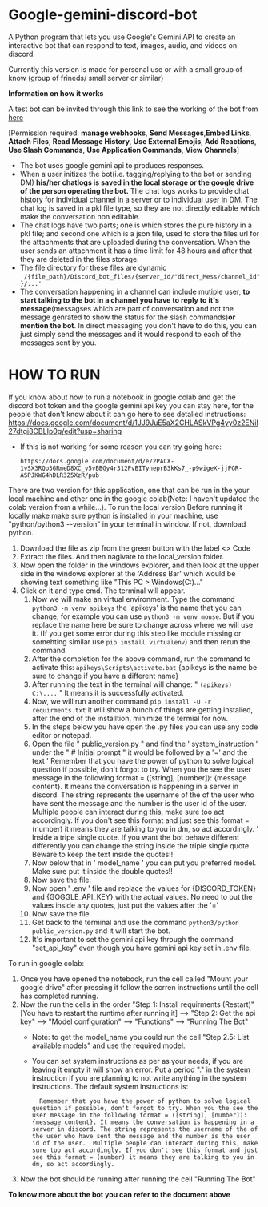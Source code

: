 # Google-gemini-discord-bot
A Python program that lets you use Google's Gemini API to create an interactive bot that can respond to text, images, audio, and videos on discord. 

Currently this version is made for personal use or with a small group of know (group of frineds/ small server or similar)

**Information on how it works**


A test bot can be invited through this link to see the working of the bot from [here](https://discord.com/oauth2/authorize?client_id=1228578114582482955&permissions=1689934876900416&integration_type=0&scope=bot)

[Permission required: **manage webhooks**, **Send Messages**,**Embed Links**, **Attach Files**, **Read Message History**, **Use External Emojis**, **Add Reactions**, **Use Slash Commands**, **Use Application Commands**, **View Channels**]
* The bot uses google gemini api to produces responses.
* When a user initizes the bot(i.e. tagging/replying to the bot or sending DM) **his/her chatlogs is saved in the local storage or the google drive of the person operating the bot.** The chat logs works to provide chat history for individual channel in a server or to individual user in DM. The chat log is saved in a pkl file type, so they are not directly editable which make the conversation non editable. 
* The chat logs have two parts; one is which stores the pure history in a pkl file; and second one which is a json file, used to store the files url for the attachments that are uploaded during the conversation.
  When the user sends an attachment it has a time limit for 48 hours and after that they are deleted in the files storage. 
* The file directory for these files are dynamic ```'/{file_path}/Discord_bot_files/{server_id/"direct_Mess/channel_id"}/...'```
* The conversation happening in a channel can include mutiple user, **to start talking to the bot in a channel you have to reply to it's message**(messagses which are part of conversation and not the message genrated to show the status for the slash commands)**or mention the bot**.
  In direct messaging you don't have to do this, you can just simply send the messages and it would respond to each of the messages sent by you.

# **HOW TO RUN**
If you know about how to run a notebook in google colab and get the discord bot token and the google gemini api key you can stay here, for the people that don't know about it can go here to see detalied instructions:
https://docs.google.com/document/d/1JJ9JuE5aX2CHLASkVPg4yy0z2ENiI27dtgj8CBLIp0g/edit?usp=sharing
* If this is not working for some reason you can try going here:
      
      https://docs.google.com/document/d/e/2PACX-1vSX3RQo3GRmeD8XC_v5vBBGy4r312PvBITyneprB3kKs7_-p9wigeX-jjPGR-ASPJKWG4hDLR325XzR/pub
There are two version for this application, one that can be run in the your local machine and other one in the google colab(Note: I haven't updated the colab version from a while...).
To run the local version
Before running it locally make make sure python is installed in your machine, use "python/python3 --version" in your terminal in window. If not, download python.
1. Download the file as zip from the green button with the label <> Code 
2. Extract the files. And then nagivate to the local_version folder. 
3. Now open the folder in the windows explorer, and then look at the upper side in the windows explorer at the 'Address Bar' which would be showing text something like "This PC > Windows(C:)..."
4. Click on it and type cmd. The terminal will appear.
   1. Now we will make an virtual environment. Type the command ```python3 -m venv apikeys``` the 'apikeys' is the name that you can change, for example you can use ```python3 -m venv mouse```. But if you replace the name here be sure to change across where we will use it. (If you get some error during this step like module missing or somehting similar use ```pip install virtualenv```) and then rerun the command.
   2. After the completion for the above command, run the command to activate this: ```apikeys\Scripts\activate.bat``` {apikeys is the name be sure to change if you have a different name}
   3. After running the text in the terminal will change: " ```(apikeys) C:\....``` " It means it is successfully activated.
   4. Now, we will run another command ```pip install -U -r requirments.txt``` it will show a bunch of things are getting installed, after the end of the installtion, minimize the termial for now.
   5. In the steps below you have open the .py files you can use any code editor or notepad.   
   6. Open the file " public_version.py " and find the ' system_instruction ' under the " # Initial prompt " it would be followed by a '=' and the text '  Remember that you have the power of python to solve logical question if possible, don't forgot to try. When you the see the user message in the following format = ([string], [number]): {message content}. It means the conversation is happening in a server in discord. The string represents the username of the of the user who have sent the message and the number is the user id of the user.  Multiple people can interact during this, make sure too act accordingly. If you don't see this format and just see this format = (number) it means they are talking to you in dm, so act accordingly. ' Inside a tripe single quote. If you want the bot behave different differently you can change the string inside the triple single quote. Beware to keep the text inside the quotes!!
   7. Now below that in ' model_name ' you can put you preferred model.  Make sure put it inside the double quotes!!
   8. Now save the file.
   9. Now open ' .env ' file and replace the values for {DISCORD_TOKEN} and {GOGGLE_API_KEY} with the actual values. No need to put the values inside any quotes, just put the values after the '='
   10. Now save the file.
   11. Get back to the terminal and use the command ```python3/python public_version.py``` and it will start the bot.
   12. It's important to set the gemini api key through the command "set_api_key" even though you have gemini api key set in .env file.

To run in google colab:    
1. Once you have opened the notebook, run the cell called "Mount your google drive" after pressing it follow the scrren instructions until the cell has completed running. 
2. Now the run the cells in the order "Step 1: Install requirments (Restart)"[You have to restart the runtime after running it] --> "Step 2: Get the api key" --> "Model configuration" --> "Functions" --> "Running The Bot"
   * Note: to get the model_name you could run the cell "Step 2.5: List available models" and use the required model.
   * You can set system instructions as per as your needs, if you are leaving it empty it will show an error. Put a period "." in the system instruction if you are planning to not write anything in the system instructions.
     The default system instructions is:

           Remember that you have the power of python to solve logical question if possible, don't forgot to try. When you the see the user message in the following format = ([string], [number]): {message content}. It means the conversation is happening in a server in discord. The string represents the username of the of the user who have sent the message and the number is the user id of the user.  Multiple people can interact during this, make sure too act accordingly. If you don't see this format and just see this format = (number) it means they are talking to you in dm, so act accordingly. 

3. Now the bot should be running after running the cell "Running The Bot"  

**To know more about the bot you can refer to the document above**
